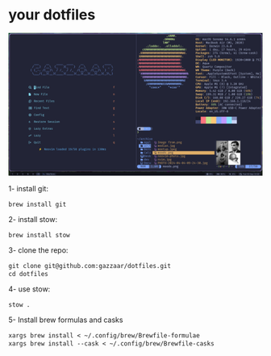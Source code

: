 # your dotfiles

![my-dotfiles](./dofiles-image.png)

1- install git:

```
brew install git
```

2- install stow:

```
brew install stow
```

3- clone the repo:

```
git clone git@github.com:gazzaar/dotfiles.git
cd dotfiles
```

4- use stow:

```
stow .
```

5- Install brew formulas and casks

```shell
xargs brew install < ~/.config/brew/Brewfile-formulae
xargs brew install --cask < ~/.config/brew/Brewfile-casks


```
